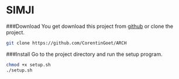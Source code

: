# SIMJI

###Download
You get download this project from [github](https://github.com/CorentinGoet/ARCH) or clone the project.
```Bash
git clone https://github.com/CorentinGoet/ARCH
```
###Install
Go to the project directory and run the setup program.
```Bash
chmod +x setup.sh
./setup.sh
```